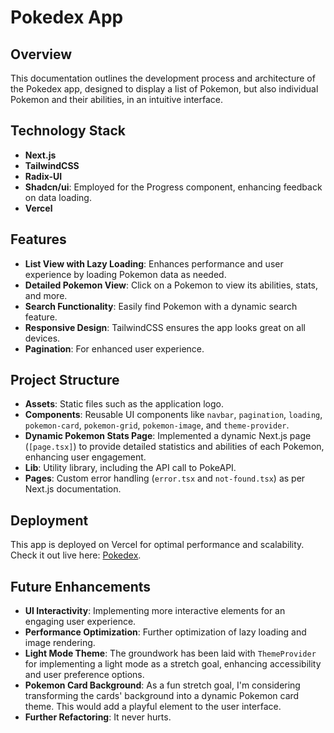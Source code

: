 # Pokedex App

## Overview

This documentation outlines the development process and architecture of the Pokedex app, designed to display a list of Pokemon, but also individual Pokemon and their abilities, in an intuitive interface.

## Technology Stack

- **Next.js**
- **TailwindCSS**
- **Radix-UI**
- **Shadcn/ui**: Employed for the Progress component, enhancing feedback on data loading.
- **Vercel**

## Features

- **List View with Lazy Loading**: Enhances performance and user experience by loading Pokemon data as needed.
- **Detailed Pokemon View**: Click on a Pokemon to view its abilities, stats, and more.
- **Search Functionality**: Easily find Pokemon with a dynamic search feature.
- **Responsive Design**: TailwindCSS ensures the app looks great on all devices.
- **Pagination**: For enhanced user experience.

## Project Structure

- **Assets**: Static files such as the application logo.
- **Components**: Reusable UI components like `navbar`, `pagination`, `loading`, `pokemon-card`, `pokemon-grid`, `pokemon-image`, and `theme-provider`.
- **Dynamic Pokemon Stats Page**: Implemented a dynamic Next.js page (`[page.tsx]`) to provide detailed statistics and abilities of each Pokemon, enhancing user engagement.
- **Lib**: Utility library, including the API call to PokeAPI.
- **Pages**: Custom error handling (`error.tsx` and `not-found.tsx`) as per Next.js documentation.

## Deployment

This app is deployed on Vercel for optimal performance and scalability. Check it out live here: [Pokedex](https://pokedex-rho-gold.vercel.app/).

## Future Enhancements

- **UI Interactivity**: Implementing more interactive elements for an engaging user experience.
- **Performance Optimization**: Further optimization of lazy loading and image rendering.
- **Light Mode Theme**: The groundwork has been laid with `ThemeProvider` for implementing a light mode as a stretch goal, enhancing accessibility and user preference options.
- **Pokemon Card Background**: As a fun stretch goal, I'm considering transforming the cards' background into a dynamic Pokemon card theme. This would add a playful element to the user interface.
- **Further Refactoring**: It never hurts.
